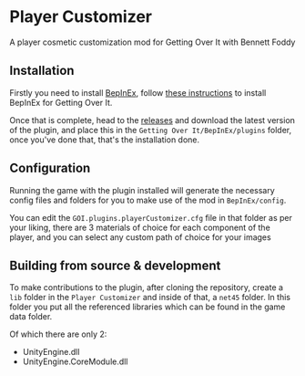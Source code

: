# Player Customizer
A player cosmetic customization mod for Getting Over It with Bennett Foddy

## Installation
Firstly you need to install [BepInEx](https://github.com/BepInEx/BepInEx/releases), follow [these instructions](https://docs.bepinex.dev/articles/user_guide/installation/index.html) to install BepInEx for Getting Over It.

Once that is complete, head to the [releases](https://github.com/The-head-obamid/GOI-Player-Customizer/releases) and download the latest version of the plugin, and place this in the  `Getting Over It/BepInEx/plugins` folder, once you've done that, that's the installation done.

## Configuration
Running the game with the plugin installed will generate the necessary config files and folders for you to make use of the mod in `BepInEx/config`.

You can edit the `GOI.plugins.playerCustomizer.cfg` file in that folder as per your liking, there are 3 materials of choice for each component of the player, and you can select any custom path of choice for your images

## Building from source & development
To make contributions to the plugin, after cloning the repository, create a `lib` folder in the `Player Customizer` and inside of that, a `net45` folder.  In this folder you put all the referenced libraries which can be found in the game data folder.

Of which there are only 2:
* UnityEngine.dll
* UnityEngine.CoreModule.dll